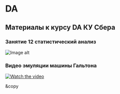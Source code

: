 # DA
## Материалы к курсу DA КУ Сбера 

### Занятие 12  статистический анализ

![Image alt](https://github.com/piton1/DA/blob/main/quant.png)

### Видео эмуляции машины Гальтона

[![Watch the video](https://img.youtube.com/vi/BFYbGYiUMx4/maxresdefault.jpg)](https://www.youtube.com/watch?v=BFYbGYiUMx4)
 
&copy  
